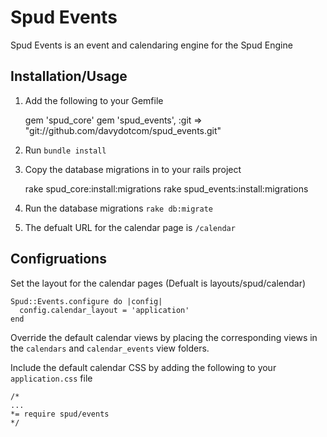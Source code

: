 Spud Events
===========

Spud Events is an event and calendaring engine for the Spud Engine

Installation/Usage
------------------

1. Add the following to your Gemfile

    gem 'spud_core'
    gem 'spud_events', :git => "git://github.com/davydotcom/spud_events.git"

2. Run ```bundle install```
3. Copy the database migrations in to your rails project

    rake spud_core:install:migrations
    rake spud_events:install:migrations

4. Run the database migrations ```rake db:migrate```
5. The defualt URL for the calendar page is ```/calendar```

Configruations
--------------

Set the layout for the calendar pages (Defualt is layouts/spud/calendar)

    Spud::Events.configure do |config|
      config.calendar_layout = 'application'
    end

Override the default calendar views by placing the corresponding views in the ```calendars``` and ```calendar_events``` view folders.

Include the default calendar CSS by adding the following to your ```application.css``` file
    
    /*
    ...
    *= require spud/events
    */